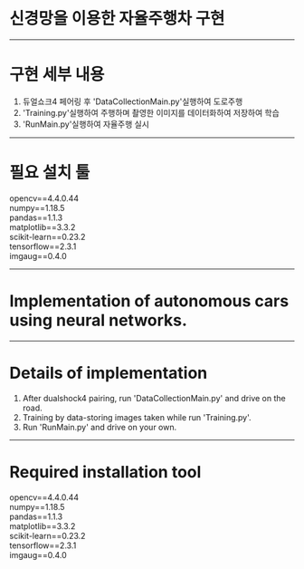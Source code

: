# 신경망을 이용한 자율주행차 구현
<hr>
  <h1> 구현 세부 내용 </h1>
<ol>
  <li> 듀얼쇼크4 페어링 후 'DataCollectionMain.py'실행하여 도로주행 </li>
  <li> 'Training.py'실행하여 주행하며 촬영한 이미지를 데이터화하여 저장하여 학습 </li>
  <li> 'RunMain.py'실행하여 자율주행 실시 </li>
</ol>
<hr>
  <h1> 필요 설치 툴 </h1>
opencv==4.4.0.44<br>
numpy==1.18.5<br>
pandas==1.1.3<br>
matplotlib==3.3.2<br>
scikit-learn==0.23.2<br>
tensorflow==2.3.1<br>
imgaug==0.4.0<br>

<hr>

# Implementation of autonomous cars using neural networks.
<hr>
  <h1> Details of implementation </h1>
<ol>
  <li>After dualshock4 pairing, run 'DataCollectionMain.py' and drive on the road.</li>
  <li>Training by data-storing images taken while run 'Training.py'.</li>
  <li>Run 'RunMain.py' and drive on your own.</li>
</ol>
<hr>
  <h1>Required installation tool</h1>
opencv==4.4.0.44<br>
numpy==1.18.5<br>
pandas==1.1.3<br>
matplotlib==3.3.2<br>
scikit-learn==0.23.2<br>
tensorflow==2.3.1<br>
imgaug==0.4.0
